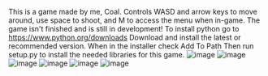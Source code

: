 This is a game made by me, Coal. Controls WASD and arrow keys to move around, use space to shoot, and M to access the menu when in-game. The game isn't finished and is still in development!
To install python go to https://www.python.org/downloads
Download and install the latest or recommended version.
When in the installer check Add To Path
Then run setup.py to install the needed libraries for this game.
![image](https://user-images.githubusercontent.com/58034254/126046094-7fef7870-b326-4eb3-89c9-6bad2cf3f064.png)
![image](https://user-images.githubusercontent.com/58034254/125506926-a4aba0ba-7ea9-45e3-a844-b91d6d7edda6.png)
![image](https://user-images.githubusercontent.com/58034254/125506994-0782d732-70a4-4ee1-9f45-e387758f258c.png)
![image](https://user-images.githubusercontent.com/58034254/125507157-54dcb025-b814-4f82-a9cf-2b830680160e.png)
![image](https://user-images.githubusercontent.com/58034254/126046058-7efb1fe3-a2db-4eeb-90c2-8c574da5912a.png)
![image](https://user-images.githubusercontent.com/58034254/126046070-db8cdd00-457c-4c7d-bbeb-3a2424668d15.png)
